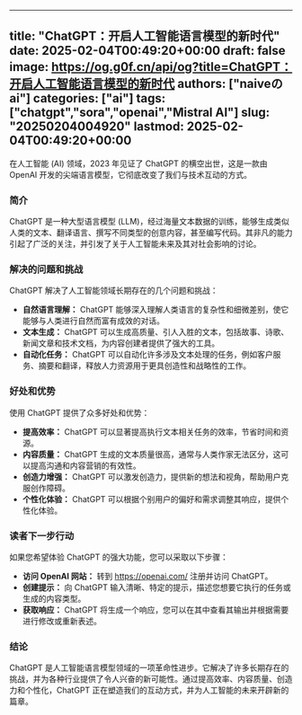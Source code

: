 
---
title: "ChatGPT：开启人工智能语言模型的新时代"
date: 2025-02-04T00:49:20+00:00
draft: false
image: https://og.g0f.cn/api/og?title=ChatGPT：开启人工智能语言模型的新时代
authors: ["naiveのai"]
categories: ["ai"]
tags: ["chatgpt","sora","openai","Mistral AI"]
slug: "20250204004920"
lastmod: 2025-02-04T00:49:20+00:00
---
在人工智能 (AI) 领域，2023 年见证了 ChatGPT 的横空出世，这是一款由 OpenAI 开发的尖端语言模型，它彻底改变了我们与技术互动的方式。

### 简介

ChatGPT 是一种大型语言模型 (LLM)，经过海量文本数据的训练，能够生成类似人类的文本、翻译语言、撰写不同类型的创意内容，甚至编写代码。其非凡的能力引起了广泛的关注，并引发了关于人工智能未来及其对社会影响的讨论。

### 解决的问题和挑战

ChatGPT 解决了人工智能领域长期存在的几个问题和挑战：

- **自然语言理解：** ChatGPT 能够深入理解人类语言的复杂性和细微差别，使它能够与人类进行自然而富有成效的对话。
- **文本生成：** ChatGPT 可以生成高质量、引人入胜的文本，包括故事、诗歌、新闻文章和技术文档，为内容创建者提供了强大的工具。
- **自动化任务：** ChatGPT 可以自动化许多涉及文本处理的任务，例如客户服务、摘要和翻译，释放人力资源用于更具创造性和战略性的工作。

### 好处和优势

使用 ChatGPT 提供了众多好处和优势：

- **提高效率：** ChatGPT 可以显著提高执行文本相关任务的效率，节省时间和资源。
- **内容质量：** ChatGPT 生成的文本质量很高，通常与人类作家无法区分，这可以提高沟通和内容营销的有效性。
- **创造力增强：** ChatGPT 可以激发创造力，提供新的想法和视角，帮助用户克服创作障碍。
- **个性化体验：** ChatGPT 可以根据个别用户的偏好和需求调整其响应，提供个性化体验。

### 读者下一步行动

如果您希望体验 ChatGPT 的强大功能，您可以采取以下步骤：

- **访问 OpenAI 网站：** 转到 https://openai.com/ 注册并访问 ChatGPT。
- **创建提示：** 向 ChatGPT 输入清晰、特定的提示，描述您想要它执行的任务或生成的内容类型。
- **获取响应：** ChatGPT 将生成一个响应，您可以在其中查看其输出并根据需要进行修改或重新表述。

### 结论

ChatGPT 是人工智能语言模型领域的一项革命性进步。它解决了许多长期存在的挑战，并为各种行业提供了令人兴奋的新可能性。通过提高效率、内容质量、创造力和个性化，ChatGPT 正在塑造我们的互动方式，并为人工智能的未来开辟新的篇章。